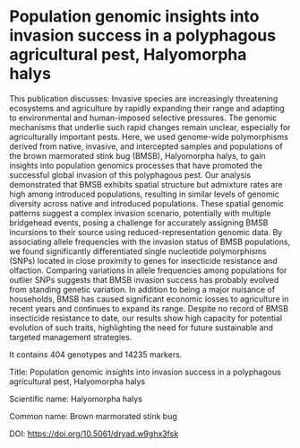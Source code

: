 # Population genomic insights into invasion success in a polyphagous agricultural pest, Halyomorpha halys

This publication discusses: Invasive species are increasingly threatening ecosystems and agriculture by rapidly expanding their range and adapting to environmental and human-imposed selective pressures. The genomic mechanisms that underlie such rapid changes remain unclear, especially for agriculturally important pests. Here, we used genome-wide polymorphisms derived from native, invasive, and intercepted samples and populations of the brown marmorated stink bug (BMSB), Halyomorpha halys, to gain insights into population genomics processes that have promoted the successful global invasion of this polyphagous pest. Our analysis demonstrated that BMSB exhibits spatial structure but admixture rates are high among introduced populations, resulting in similar levels of genomic diversity across native and introduced populations. These spatial genomic patterns suggest a complex invasion scenario, potentially with multiple bridgehead events, posing a challenge for accurately assigning BMSB incursions to their source using reduced-representation genomic data. By associating allele frequencies with the invasion status of BMSB populations, we found significantly differentiated single nucleotide polymorphisms (SNPs) located in close proximity to genes for insecticide resistance and olfaction. Comparing variations in allele frequencies among populations for outlier SNPs suggests that BMSB invasion success has probably evolved from standing genetic variation. In addition to being a major nuisance of households, BMSB has caused significant economic losses to agriculture in recent years and continues to expand its range. Despite no record of BMSB insecticide resistance to date, our results show high capacity for potential evolution of such traits, highlighting the need for future sustainable and targeted management strategies.

It contains 404 genotypes and 14235 markers.

Title: Population genomic insights into invasion success in a polyphagous agricultural pest, Halyomorpha halys

Scientific name: Halyomorpha halys

Common name: Brown marmorated stink bug

DOI: https://doi.org/10.5061/dryad.w9ghx3fsk


